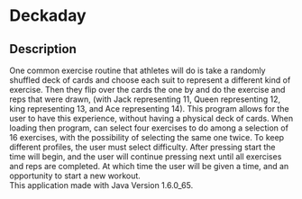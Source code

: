 # Deckaday

## Description
One common exercise routine that athletes will do is take a randomly shuffled 
deck of cards and choose each suit to represent a different kind of exercise. 
Then they flip over the cards the one by and do the exercise and reps that were drawn,
(with Jack representing 11, Queen representing 12, king representing 13, and Ace 
representing 14).  This program allows for the user to have this experience, without 
having a physical deck of cards.  When loading then program, can select four exercises
to do among a selection of 16 exercises, with the possibility of selecting the same one
twice.  To keep different profiles, the user must select difficulty.  After pressing start
the time will begin, and the user will continue pressing next until all exercises and reps
are completed.  At which time the user will be given a time, and an opportunity to start
a new workout.  
This application made with Java Version 1.6.0_65.  
